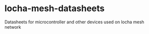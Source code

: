 # locha-mesh-datasheets
Datasheets for microcontroller and other devices used on locha mesh network
